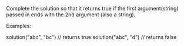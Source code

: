 Complete the solution so that it returns true if the first argument(string) passed in ends with the 2nd argument (also a string).

Examples:

solution("abc", "bc") // returns true
solution("abc", "d") // returns false
